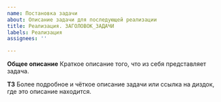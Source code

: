 ```yaml
---
name: Постановка задачи
about: Описание задачи для последующей реализации
title: Реализация. ЗАГОЛОВОК_ЗАДАЧИ
labels: Реализация
assignees: ''

---
```


**Общее описание**
Краткое описание того, что из себя представляет задача.

**ТЗ**
Более подробное и чёткое описание задачи или ссылка на диздок, где это описание находится.
